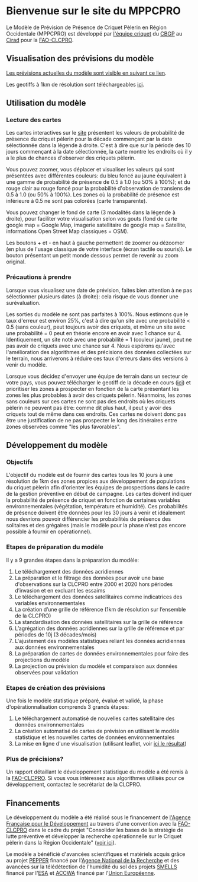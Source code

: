 ﻿# Bienvenue sur le site du MPPCPRO

Le Modèle de Prévision de Présence de Criquet Pèlerin en Région Occidentale (MPPCPRO) est développé par [l'équipe criquet](https://locustcirad.wordpress.com/) du [CBGP](https://www6.montpellier.inrae.fr/cbgp) au [Cirad](https://www.cirad.fr/) pour la [FAO-CLCPRO](https://www.fao.org/clcpro/fr/).

## Visualisation des prévisions du modèle

[Les prévisions actuelles du modèle sont visible en suivant ce lien](https://pioucyril.github.io/mppcpro/forecast.html). 

Les geotiffs à 1km de résolution sont téléchargeables [ici](https://github.com/pioucyril/mppcpro/tree/main/img).

## Utilisation du modèle

### Lecture des cartes

Les cartes interactives sur le [site](https://pioucyril.github.io/mppcpro/forecast.html) présentent les valeurs de probabilité de présence du criquet pèlerin pour la décade commençant par la date sélectionnée dans la légende à droite. C'est à dire que sur la période des 10 jours commençant à la date sélectionnée, la carte montre les endroits où il y a le plus de chances d'observer des criquets pèlerin.

Vous pouvez zoomer, vous déplacer et visualiser les valeurs qui sont présentées avec différentes couleurs: du bleu foncé au jaune équivalent à une gamme de probabilité de présence de 0.5 à 1.0 (ou 50% à 100%); et du rouge clair au rouge foncé pour la probabilité d'observation de transiens de 0.5 à 1.0 (ou 50% à 100%). Les zones où la probabilité de présence est inférieure à 0.5 ne sont pas colorées (carte transparente).

Vous pouvez changer le fond de carte (3 modalités dans la légende à droite), pour faciliter votre visualisation selon vos gouts (fond de carte google map = Google Map, imagerie satellitaire de google map = Satellite, informations Open Street Map classiques = OSM).

Les boutons + et - en haut à gauche permettent de zoomer ou dézoomer (en plus de l'usage classique de votre interface (écran tactile ou souris)). Le bouton présentant un petit monde dessous permet de revenir au zoom original.

### Précautions à prendre

Lorsque vous visualisez une date de prévision, faites bien attention à ne pas sélectionner plusieurs dates (à droite): cela risque de vous donner une surévaluation.

Les sorties du modèle ne sont pas parfaites à 100%. Nous estimons que le taux d'erreur est environ 25%, c'est à dire qu'un site avec une probabilité < 0.5 (sans couleur), peut toujours avoir des criquets, et même un site avec une probabilité = 0 peut en théorie encore en avoir avec 1 chance sur 4. Identiquement, un site noté avec une probabilité = 1 (couleur jaune), peut ne pas avoir de criquets avec une chance sur 4. Nous espérons qu'avec l'amélioration des algorithmes et des précisions des données collectées sur le terrain, nous arriverons à réduire ces taux d'erreurs dans des versions à venir du modèle.

Lorsque vous décidez d'envoyer une équipe de terrain dans un secteur de votre pays, vous pouvez télécharger le geotiff de la décade en cours ([ici](https://github.com/pioucyril/mppcpro/tree/main/img)) et prioritiser les zones à prospecter en fonction de la carte présentant les zones les plus probables à avoir des criquets pèlerin. Néanmoins, les zones sans couleurs sur ces cartes ne sont pas des endroits où les criquets pèlerin ne peuvent pas être: comme dit plus haut, il peut y avoir des criquets tout de même dans ces endroits. Ces cartes ne doivent donc pas être une justification de ne pas prospecter le long des itinéraires entre zones observées comme "les plus favorables".

## Développement du modèle

### Objectifs

L'objectif du modèle est de fournir des cartes tous les 10 jours à une résolution de 1km des zones propices aux développement de populations du criquet pèlerin afin d'orienter les équipes de prospections dans le cadre de la gestion préventive en début de campagne. Les cartes doivent indiquer la probabilité de présence de criquet en fonction de certaines variables environnementales (végétation, température et humidité). Ces probabilités de présence doivent être données pour les 30 jours à venir et idéalement nous devrions pouvoir différencier les probabilités de présence des solitaires et des grégaires (mais le modèle pour la phase n'est pas encore possible à fournir en opérationnel).

### Etapes de préparation du modèle

Il y a 9 grandes étapes dans la préparation du modèle:
 1. Le téléchargement des données acridiennes
 2. La préparation et le filtrage des données pour avoir une base d'observations sur la CLCPRO entre 2000 et 2020 hors périodes d’invasion et en excluant les essaims
 3. Le téléchargement des données satellitaires comme indicatrices des variables environnementales 
 4. La création d’une grille de référence (1km de résolution sur l’ensemble de la CLCPRO)
 5. La standardisation des données satellitaires sur la grille de référence
 6. L’agrégation des données acridiennes sur la grille de référence et par périodes de 10j (3 décades/mois)
 7. L'ajustement des modèles statistiques reliant les données acridiennes aux données environnementales
 8. La préparation de cartes de données environnementales pour faire des projections du modèle
 9. La projection ou prévision du modèle et comparaison aux données observées pour validation

### Etapes de création des prévisions

Une fois le modèle statistique préparé, évalué et validé, la phase d'opérationnalisation comprends 3 grands étapes:
1. Le téléchargement automatisé de nouvelles cartes satellitaire des données environnementales
2. La création automatisé de cartes de prévision en utilisant le modèle statistique et les nouvelles cartes de données environnementales
3. La mise en ligne d'une visualisation (utilisant leaflet, voir [ici le résultat](https://pioucyril.github.io/mppcpro/forecast.html))

### Plus de précisions?

Un rapport détaillant le développement statistique du modèle a été remis à la [FAO-CLCPRO](https://www.fao.org/clcpro/fr/). Si vous vous intéressez aux algorithmes utilisés pour ce développement, contactez le secrétariat de la CLCPRO.


## Financements

Le développement du modèle a été réalisé sous le financement de [l'Agence Française pour le Développement](https://www.afd.fr/fr) au travers d'une convention avec la [FAO-CLCPRO](https://www.fao.org/clcpro/fr/) dans le cadre du projet "Consolider les bases de la stratégie de lutte préventive et développer la recherche opérationnelle sur le Criquet pèlerin dans la Région Occidentale" ([voir ici](https://www.fao.org/clcpro/nouvelles/detail/fr/c/1505612/)).

Le modèle a bénéficié d'avancées scientifiques et matériels acquis grâce au projet [PEPPER](https://anrpepper.github.io/) financé par l'[Agence National de la Recherche](http://www.agence-nationale-recherche.fr/en/) et des avancées sur la télédétection de l'humidité du sol des projets [SMELLS](http://smells.isardsat.com/) financé par l'[ESA](https://www.esa.int/) et [ACCWA](https://accwa.isardsat.space/) financé par l'[Union Européenne](https://marie-sklodowska-curie-actions.ec.europa.eu/).

